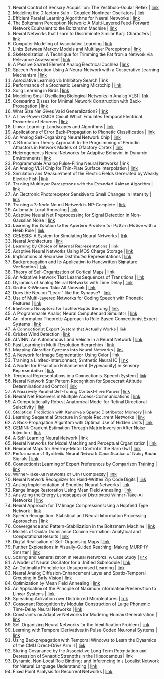 1. Neural Control of Sensory Acquisition: The Vestibulo-Ocular Reflex | [link](/paper/1988/hash/006f52e9102a8d3be2fe5614f42ba989-Abstract.html)
2. Modeling the Olfactory Bulb - Coupled Nonlinear Oscillators | [link](/paper/1988/hash/013d407166ec4fa56eb1e1f8cbe183b9-Abstract.html)
3. Efficient Parallel Learning Algorithms for Neural Networks | [link](/paper/1988/hash/02522a2b2726fb0a03bb19f2d8d9524d-Abstract.html)
4. The Boltzmann Perceptron Network: A Multi-Layered Feed-Forward Network Equivalent to the Boltzmann Machine | [link](/paper/1988/hash/045117b0e0a11a242b9765e79cbf113f-Abstract.html)
5. Neural Networks that Learn to Discriminate Similar Kanji Characters | [link](/paper/1988/hash/06409663226af2f3114485aa4e0a23b4-Abstract.html)
6. Computer Modeling of Associative Learning | [link](/paper/1988/hash/069059b7ef840f0c74a814ec9237b6ec-Abstract.html)
7. Links Between Markov Models and Multilayer Perceptrons | [link](/paper/1988/hash/0777d5c17d4066b82ab86dff8a46af6f-Abstract.html)
8. Skeletonization: A Technique for Trimming the Fat from a Network via Relevance Assessment | [link](/paper/1988/hash/07e1cd7dca89a1678042477183b7ac3f-Abstract.html)
9. A Passive Shared Element Analog Electrical Cochlea | [link](/paper/1988/hash/0a09c8844ba8f0936c20bd791130d6b6-Abstract.html)
10. Speech Production Using A Neural Network with a Cooperative Learning Mechanism | [link](/paper/1988/hash/0f28b5d49b3020afeecd95b4009adf4c-Abstract.html)
11. Associative Learning via Inhibitory Search | [link](/paper/1988/hash/1385974ed5904a438616ff7bdb3f7439-Abstract.html)
12. Performance of a Stochastic Learning Microchip | [link](/paper/1988/hash/140f6969d5213fd0ece03148e62e461e-Abstract.html)
13. Song Learning in Birds | [link](/paper/1988/hash/149e9677a5989fd342ae44213df68868-Abstract.html)
14. Modeling Small Oscillating Biological Networks in Analog VLSI | [link](/paper/1988/hash/1afa34a7f984eeabdbb0a7d494132ee5-Abstract.html)
15. Comparing Biases for Minimal Network Construction with Back-Propagation | [link](/paper/1988/hash/1c9ac0159c94d8d0cbedc973445af2da-Abstract.html)
16. What Size Net Gives Valid Generalization? | [link](/paper/1988/hash/1d7f7abc18fcb43975065399b0d1e48e-Abstract.html)
17. A Low-Power CMOS Circuit Which Emulates Temporal Electrical Properties of Neurons | [link](/paper/1988/hash/1ff8a7b5dc7a7d1f0ed65aaa29c04b1e-Abstract.html)
18. Linear Learning: Landscapes and Algorithms | [link](/paper/1988/hash/202cb962ac59075b964b07152d234b70-Abstract.html)
19. Applications of Error Back-Propagation to Phonetic Classification | [link](/paper/1988/hash/2723d092b63885e0d7c260cc007e8b9d-Abstract.html)
20. An Analog Self-Organizing Neural Network Chip | [link](/paper/1988/hash/2a79ea27c279e471f4d180b08d62b00a-Abstract.html)
21. A Bifurcation Theory Approach to the Programming of Periodic Attractors in Network Models of Olfactory Cortex | [link](/paper/1988/hash/2b24d495052a8ce66358eb576b8912c8-Abstract.html)
22. Heterogeneous Neural Networks for Adaptive Behavior in Dynamic Environments | [link](/paper/1988/hash/2b44928ae11fb9384c4cf38708677c48-Abstract.html)
23. Programmable Analog Pulse-Firing Neural Networks | [link](/paper/1988/hash/31fefc0e570cb3860f2a6d4b38c6490d-Abstract.html)
24. An Analog VLSI Chip for Thin-Plate Surface Interpolation | [link](/paper/1988/hash/3636638817772e42b59d74cff571fbb3-Abstract.html)
25. Simulation and Measurement of the Electric Fields Generated by Weakly Electric Fish | [link](/paper/1988/hash/37a749d808e46495a8da1e5352d03cae-Abstract.html)
26. Training Multilayer Perceptrons with the Extended Kalman Algorithm | [link](/paper/1988/hash/38b3eff8baf56627478ec76a704e9b52-Abstract.html)
27. An Electronic Photoreceptor Sensitive to Small Changes in Intensity | [link](/paper/1988/hash/3988c7f88ebcb58c6ce932b957b6f332-Abstract.html)
28. Training a 3-Node Neural Network is NP-Complete | [link](/paper/1988/hash/3def184ad8f4755ff269862ea77393dd-Abstract.html)
29. Automatic Local Annealing | [link](/paper/1988/hash/42a0e188f5033bc65bf8d78622277c4e-Abstract.html)
30. Adaptive Neural Net Preprocessing for Signal Detection in Non-Gaussian Noise | [link](/paper/1988/hash/47d1e990583c9c67424d369f3414728e-Abstract.html)
31. Learning the Solution to the Aperture Problem for Pattern Motion with a Hebb Rule | [link](/paper/1988/hash/4c56ff4ce4aaf9573aa5dff913df997a-Abstract.html)
32. GENESIS: A System for Simulating Neural Networks | [link](/paper/1988/hash/4c5bde74a8f110656874902f07378009-Abstract.html)
33. Neural Architecture | [link](/paper/1988/hash/5878a7ab84fb43402106c575658472fa-Abstract.html)
34. Learning by Choice of Internal Representations | [link](/paper/1988/hash/5ef059938ba799aaa845e1c2e8a762bd-Abstract.html)
35. Adaptive Neural Networks Using MOS Charge Storage | [link](/paper/1988/hash/5f93f983524def3dca464469d2cf9f3e-Abstract.html)
36. Implications of Recursive Distributed Representations | [link](/paper/1988/hash/5fd0b37cd7dbbb00f97ba6ce92bf5add-Abstract.html)
37. Backpropagation and Its Application to Handwritten Signature Verification | [link](/paper/1988/hash/65b9eea6e1cc6bb9f0cd2a47751a186f-Abstract.html)
38. Theory of Self-Organization of Cortical Maps | [link](/paper/1988/hash/65ded5353c5ee48d0b7d48c591b8f430-Abstract.html)
39. An Adaptive Network That Learns Sequences of Transitions | [link](/paper/1988/hash/6974ce5ac660610b44d9b9fed0ff9548-Abstract.html)
40. Dynamics of Analog Neural Networks with Time Delay | [link](/paper/1988/hash/698d51a19d8a121ce581499d7b701668-Abstract.html)
41. On the K-Winners-Take-All Network | [link](/paper/1988/hash/6c4b761a28b734fe93831e3fb400ce87-Abstract.html)
42. Does the Neuron "Learn" like the Synapse? | [link](/paper/1988/hash/6cdd60ea0045eb7a6ec44c54d29ed402-Abstract.html)
43. Use of Multi-Layered Networks for Coding Speech with Phonetic Features | [link](/paper/1988/hash/73278a4a86960eeb576a8fd4c9ec6997-Abstract.html)
44. Electronic Receptors for Tactile/Haptic Sensing | [link](/paper/1988/hash/76dc611d6ebaafc66cc0879c71b5db5c-Abstract.html)
45. A Programmable Analog Neural Computer and Simulator | [link](/paper/1988/hash/7e7757b1e12abcb736ab9a754ffb617a-Abstract.html)
46. An Information Theoretic Approach to Rule-Based Connectionist Expert Systems | [link](/paper/1988/hash/7ef605fc8dba5425d6965fbd4c8fbe1f-Abstract.html)
47. A Connectionist Expert System that Actually Works | [link](/paper/1988/hash/7f1de29e6da19d22b51c68001e7e0e54-Abstract.html)
48. Cricket Wind Detection | [link](/paper/1988/hash/7f6ffaa6bb0b408017b62254211691b5-Abstract.html)
49. ALVINN: An Autonomous Land Vehicle in a Neural Network | [link](/paper/1988/hash/812b4ba287f5ee0bc9d43bbf5bbe87fb-Abstract.html)
50. Fast Learning in Multi-Resolution Hierarchies | [link](/paper/1988/hash/82161242827b703e6acf9c726942a1e4-Abstract.html)
51. Mapping Classifier Systems Into Neural Networks | [link](/paper/1988/hash/82aa4b0af34c2313a562076992e50aa3-Abstract.html)
52. A Network for Image Segmentation Using Color | [link](/paper/1988/hash/8d5e957f297893487bd98fa830fa6413-Abstract.html)
53. Training a Limited-Interconnect, Synthetic Neural IC | [link](/paper/1988/hash/8f53295a73878494e9bc8dd6c3c7104f-Abstract.html)
54. A Model for Resolution Enhancement (Hyperacuity) in Sensory Representation | [link](/paper/1988/hash/8f85517967795eeef66c225f7883bdcb-Abstract.html)
55. Temporal Representations in a Connectionist Speech System | [link](/paper/1988/hash/903ce9225fca3e988c2af215d4e544d3-Abstract.html)
56. Neural Network Star Pattern Recognition for Spacecraft Attitude Determination and Control | [link](/paper/1988/hash/96da2f590cd7246bbde0051047b0d6f7-Abstract.html)
57. A Massively Parallel Self-Tuning Context-Free Parser | [link](/paper/1988/hash/9766527f2b5d3e95d4a733fcfb77bd7e-Abstract.html)
58. Neural Net Receivers in Multiple Access-Communications | [link](/paper/1988/hash/9872ed9fc22fc182d371c3e9ed316094-Abstract.html)
59. A Computationally Robust Anatomical Model for Retinal Directional Selectivity | [link](/paper/1988/hash/98dce83da57b0395e163467c9dae521b-Abstract.html)
60. Statistical Prediction with Kanerva's Sparse Distributed Memory | [link](/paper/1988/hash/9b8619251a19057cff70779273e95aa6-Abstract.html)
61. Learning Sequential Structure in Simple Recurrent Networks | [link](/paper/1988/hash/9dcb88e0137649590b755372b040afad-Abstract.html)
62. A Back-Propagation Algorithm with Optimal Use of Hidden Units | [link](/paper/1988/hash/9fc3d7152ba9336a670e36d0ed79bc43-Abstract.html)
63. GEMINI: Gradient Estimation Through Matrix Inversion After Noise Injection | [link](/paper/1988/hash/a0a080f42e6f13b3a2df133f073095dd-Abstract.html)
64. A Self-Learning Neural Network | [link](/paper/1988/hash/a2557a7b2e94197ff767970b67041697-Abstract.html)
65. Neural Networks for Model Matching and Perceptual Organization | [link](/paper/1988/hash/a3c65c2974270fd093ee8a9bf8ae7d0b-Abstract.html)
66. Neuronal Maps for Sensory-Motor Control in the Barn Owl | [link](/paper/1988/hash/a4a042cf4fd6bfb47701cbc8a1653ada-Abstract.html)
67. Performance of Synthetic Neural Network Classification of Noisy Radar Signals | [link](/paper/1988/hash/a5e00132373a7031000fd987a3c9f87b-Abstract.html)
68. Connectionist Learning of Expert Preferences by Comparison Training | [link](/paper/1988/hash/a8baa56554f96369ab93e4f3bb068c22-Abstract.html)
69. Winner-Take-All Networks of O(N) Complexity | [link](/paper/1988/hash/a8f15eda80c50adb0e71943adc8015cf-Abstract.html)
70. Neural Network Recognizer for Hand-Written Zip Code Digits | [link](/paper/1988/hash/a97da629b098b75c294dffdc3e463904-Abstract.html)
71. Analog Implementation of Shunting Neural Networks | [link](/paper/1988/hash/ac627ab1ccbdb62ec96e702f07f6425b-Abstract.html)
72. Range Image Restoration Using Mean Field Annealing | [link](/paper/1988/hash/b3e3e393c77e35a4a3f3cbd1e429b5dc-Abstract.html)
73. Analyzing the Energy Landscapes of Distributed Winner-Take-All Networks | [link](/paper/1988/hash/b73ce398c39f506af761d2277d853a92-Abstract.html)
74. Neural Approach for TV Image Compression Using a Hopfield Type Network | [link](/paper/1988/hash/bd4c9ab730f5513206b999ec0d90d1fb-Abstract.html)
75. Speech Recognition: Statistical and Neural Information Processing Approaches | [link](/paper/1988/hash/bf8229696f7a3bb4700cfddef19fa23f-Abstract.html)
76. Convergence and Pattern-Stabilization in the Boltzmann Machine | [link](/paper/1988/hash/c45147dee729311ef5b5c3003946c48f-Abstract.html)
77. Models of Ocular Dominance Column Formation: Analytical and Computational Results | [link](/paper/1988/hash/c8ffe9a587b126f152ed3d89a146b445-Abstract.html)
78. Digital Realisation of Self-Organising Maps | [link](/paper/1988/hash/c9e1074f5b3f9fc8ea15d152add07294-Abstract.html)
79. Further Explorations in Visually-Guided Reaching: Making MURPHY Smarter | [link](/paper/1988/hash/cedebb6e872f539bef8c3f919874e9d7-Abstract.html)
80. Scaling and Generalization in Neural Networks: A Case Study | [link](/paper/1988/hash/d1f491a404d6854880943e5c3cd9ca25-Abstract.html)
81. A Model of Neural Oscillator for a Unified Submodule | [link](/paper/1988/hash/da4fb5c6e93e74d3df8527599fa62642-Abstract.html)
82. An Optimality Principle for Unsupervised Learning | [link](/paper/1988/hash/e00da03b685a0dd18fb6a08af0923de0-Abstract.html)
83. Neural Analog Diffusion-Enhancement Layer and Spatio-Temporal Grouping in Early Vision | [link](/paper/1988/hash/e2ef524fbf3d9fe611d5a8e90fefdc9c-Abstract.html)
84. Optimization by Mean Field Annealing | [link](/paper/1988/hash/ec5decca5ed3d6b8079e2e7e7bacc9f2-Abstract.html)
85. An Application of the Principle of Maximum Information Preservation to Linear Systems | [link](/paper/1988/hash/ec8956637a99787bd197eacd77acce5e-Abstract.html)
86. Spreading Activation over Distributed Microfeatures | [link](/paper/1988/hash/ed3d2c21991e3bef5e069713af9fa6ca-Abstract.html)
87. Consonant Recognition by Modular Construction of Large Phonemic Time-Delay Neural Networks | [link](/paper/1988/hash/eecca5b6365d9607ee5a9d336962c534-Abstract.html)
88. Constraints on Adaptive Networks for Modeling Human Generalization | [link](/paper/1988/hash/f0935e4cd5920aa6c7c996a5ee53a70f-Abstract.html)
89. Self Organizing Neural Networks for the Identification Problem | [link](/paper/1988/hash/f2217062e9a397a1dca429e7d70bc6ca-Abstract.html)
90. Learning with Temporal Derivatives in Pulse-Coded Neuronal Systems | [link](/paper/1988/hash/f4b9ec30ad9f68f89b29639786cb62ef-Abstract.html)
91. Using Backpropagation with Temporal Windows to Learn the Dynamics of the CMU Direct-Drive Arm II | [link](/paper/1988/hash/f7e6c85504ce6e82442c770f7c8606f0-Abstract.html)
92. Storing Covariance by the Associative Long-Term Potentiation and Depression of Synaptic Strengths in the Hippocampus | [link](/paper/1988/hash/f899139df5e1059396431415e770c6dd-Abstract.html)
93. Dynamic, Non-Local Role Bindings and Inferencing in a Localist Network for Natural Language Understanding | [link](/paper/1988/hash/fa7cdfad1a5aaf8370ebeda47a1ff1c3-Abstract.html)
94. Fixed Point Analysis for Recurrent Networks | [link](/paper/1988/hash/fc221309746013ac554571fbd180e1c8-Abstract.html)